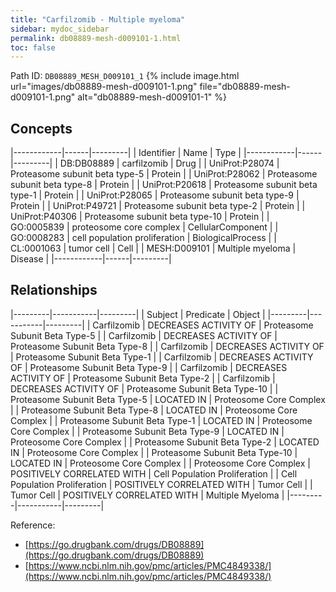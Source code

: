 ```yaml
---
title: "Carfilzomib - Multiple myeloma"
sidebar: mydoc_sidebar
permalink: db08889-mesh-d009101-1.html
toc: false 
---
```



Path ID: `DB08889_MESH_D009101_1`
{% include image.html url="images/db08889-mesh-d009101-1.png" file="db08889-mesh-d009101-1.png" alt="db08889-mesh-d009101-1" %}

## Concepts

|------------|------|---------|
| Identifier | Name | Type    |
|------------|------|---------|
| DB:DB08889 | carfilzomib | Drug |
| UniProt:P28074 | Proteasome subunit beta type-5 | Protein |
| UniProt:P28062 | Proteasome subunit beta type-8 | Protein |
| UniProt:P20618 | Proteasome subunit beta type-1 | Protein |
| UniProt:P28065 | Proteasome subunit beta type-9 | Protein |
| UniProt:P49721 | Proteasome subunit beta type-2 | Protein |
| UniProt:P40306 | Proteasome subunit beta type-10 | Protein |
| GO:0005839 | proteosome core complex | CellularComponent |
| GO:0008283 | cell population proliferation | BiologicalProcess |
| CL:0001063 | tumor cell | Cell |
| MESH:D009101 | Multiple myeloma | Disease |
|------------|------|---------|

## Relationships

|---------|-----------|---------|
| Subject | Predicate | Object  |
|---------|-----------|---------|
| Carfilzomib | DECREASES ACTIVITY OF | Proteasome Subunit Beta Type-5 |
| Carfilzomib | DECREASES ACTIVITY OF | Proteasome Subunit Beta Type-8 |
| Carfilzomib | DECREASES ACTIVITY OF | Proteasome Subunit Beta Type-1 |
| Carfilzomib | DECREASES ACTIVITY OF | Proteasome Subunit Beta Type-9 |
| Carfilzomib | DECREASES ACTIVITY OF | Proteasome Subunit Beta Type-2 |
| Carfilzomib | DECREASES ACTIVITY OF | Proteasome Subunit Beta Type-10 |
| Proteasome Subunit Beta Type-5 | LOCATED IN | Proteosome Core Complex |
| Proteasome Subunit Beta Type-8 | LOCATED IN | Proteosome Core Complex |
| Proteasome Subunit Beta Type-1 | LOCATED IN | Proteosome Core Complex |
| Proteasome Subunit Beta Type-9 | LOCATED IN | Proteosome Core Complex |
| Proteasome Subunit Beta Type-2 | LOCATED IN | Proteosome Core Complex |
| Proteasome Subunit Beta Type-10 | LOCATED IN | Proteosome Core Complex |
| Proteosome Core Complex | POSITIVELY CORRELATED WITH | Cell Population Proliferation |
| Cell Population Proliferation | POSITIVELY CORRELATED WITH | Tumor Cell |
| Tumor Cell | POSITIVELY CORRELATED WITH | Multiple Myeloma |
|---------|-----------|---------|

Reference: 
  - [https://go.drugbank.com/drugs/DB08889](https://go.drugbank.com/drugs/DB08889)
  - [https://www.ncbi.nlm.nih.gov/pmc/articles/PMC4849338/](https://www.ncbi.nlm.nih.gov/pmc/articles/PMC4849338/)
